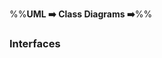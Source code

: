 <link rel="stylesheet" href="{{baseUrl}}/css/textbook.css">

<div class="website-content">

%%**UML :arrow_right: Class Diagrams :arrow_right:**%%

### Interfaces

<div id="main">

<include src="./what/topicPanel.md" />

</div>
</div>
